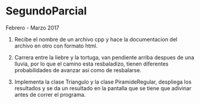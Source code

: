 # SegundoParcial
Febrero - Marzo 2017

1. Recibe el nombre de un archivo cpp y hace la documentacion del archivo en otro con formato html.

2. Carrera entre la liebre y la tortuga, van pendiente arriba despues de una lluvia, por lo que el camino esta resbaladizo, tienen diferentes probabilidades de avanzar asi como de resbalarse.

3. Implementa la clase Triangulo y la clase PiramideRegular, despliega los resultados y se da un resultado en la pantalla que se tiene que adivinar antes de correr el programa.
